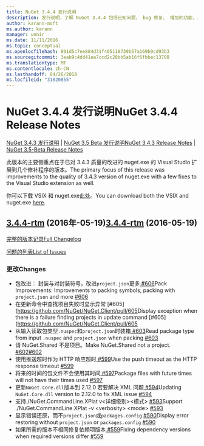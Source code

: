 ```yaml
---
title: NuGet 3.4.4 发行说明
description: 发行说明，了解 NuGet 3.4.4 包括已知问题、 bug 修复、 增加的功能，以及 DCRs。
author: karann-msft
ms.author: karann
manager: unnir
ms.date: 11/11/2016
ms.topic: conceptual
ms.openlocfilehash: 891d5c7ee884d31f405118739b57a169b9cd93b3
ms.sourcegitcommit: 3eab9c4dd41ea7ccd2c28bb5ab16f6fbbec13708
ms.translationtype: MT
ms.contentlocale: zh-CN
ms.lasthandoff: 04/26/2018
ms.locfileid: "31820855"
---
```

# <a name="nuget-344-release-notes"></a><span data-ttu-id="ad950-103">NuGet 3.4.4 发行说明</span><span class="sxs-lookup"><span data-stu-id="ad950-103">NuGet 3.4.4 Release Notes</span></span>

<span data-ttu-id="ad950-104">[NuGet 3.4.3 发行说明](../release-notes/nuget-3.4.3.md) | [NuGet 3.5 Beta 发行说明](../release-notes/nuget-3.5-Beta.md)</span><span class="sxs-lookup"><span data-stu-id="ad950-104">[NuGet 3.4.3 Release Notes](../release-notes/nuget-3.4.3.md) | [NuGet 3.5-Beta Release Notes](../release-notes/nuget-3.5-Beta.md)</span></span>

<span data-ttu-id="ad950-105">此版本的主要侧重点在于已对 3.4.3 质量的改进的 nuget.exe 的 Visual Studio 扩展到几个修补程序的版本。</span><span class="sxs-lookup"><span data-stu-id="ad950-105">The primary focus of this release was improvements to the quality of 3.4.3 version of nuget.exe with a few fixes to the Visual Studio extension as well.</span></span>

<span data-ttu-id="ad950-106">你可以下载 VSIX 和 nuget.exe[此处](https://dist.nuget.org/index.html)。</span><span class="sxs-lookup"><span data-stu-id="ad950-106">You can download both the VSIX and nuget.exe [here](https://dist.nuget.org/index.html).</span></span>

## <a name="344-rtmhttpsgithubcomnugetnugetclienttree344-rtm-2016-05-19"></a><span data-ttu-id="ad950-107">[3.4.4-rtm](https://github.com/NuGet/NuGet.Client/tree/3.4.4-rtm) (2016年-05-19)</span><span class="sxs-lookup"><span data-stu-id="ad950-107">[3.4.4-rtm](https://github.com/NuGet/NuGet.Client/tree/3.4.4-rtm) (2016-05-19)</span></span>

[<span data-ttu-id="ad950-108">完整的版本记录</span><span class="sxs-lookup"><span data-stu-id="ad950-108">Full Changelog</span></span>](https://github.com/NuGet/NuGet.Client/compare/3.5.0-beta-final...3.4.4-rtm)

[<span data-ttu-id="ad950-109">问题的列表</span><span class="sxs-lookup"><span data-stu-id="ad950-109">List of Issues</span></span>](https://github.com/NuGet/Home/issues?q=is%3Aissue+milestone%3A3.4.4+is%3Aclosed)

### <a name="changes"></a><span data-ttu-id="ad950-110">更改</span><span class="sxs-lookup"><span data-stu-id="ad950-110">Changes</span></span>

- <span data-ttu-id="ad950-111">包改进： 封装与对封装符号，改进`project.json`更多[ \#606](https://github.com/NuGet/NuGet.Client/pull/606)</span><span class="sxs-lookup"><span data-stu-id="ad950-111">Pack Improvements: Improvements to packing symbols, packing with `project.json` and more [\#606](https://github.com/NuGet/NuGet.Client/pull/606)</span></span>
- <span data-ttu-id="ad950-112">在更新命令中查找项目失败时显示异常 [\#605] (https://github.com/NuGet/NuGet.Client/pull/605</span><span class="sxs-lookup"><span data-stu-id="ad950-112">Display exception when there is a failure finding projects in update command [\#605](https://github.com/NuGet/NuGet.Client/pull/605</span></span>
- <span data-ttu-id="ad950-113">从输入读取包类型`.nuspec`和`project.json`时装箱[ \#603](https://github.com/NuGet/NuGet.Client/pull/603)</span><span class="sxs-lookup"><span data-stu-id="ad950-113">Read package type from input `.nuspec` and `project.json` when packing [\#603](https://github.com/NuGet/NuGet.Client/pull/603)</span></span>
- <span data-ttu-id="ad950-114">请 NuGet.Shared 不是项目。</span><span class="sxs-lookup"><span data-stu-id="ad950-114">Make NuGet.Shared not a project.</span></span> [<span data-ttu-id="ad950-115">\#602</span><span class="sxs-lookup"><span data-stu-id="ad950-115">\#602</span></span>](https://github.com/NuGet/NuGet.Client/pull/602)
- <span data-ttu-id="ad950-116">使用推送超时作为 HTTP 响应超时[ \#599](https://github.com/NuGet/NuGet.Client/pull/599)</span><span class="sxs-lookup"><span data-stu-id="ad950-116">Use the push timeout as the HTTP response timeout [\#599](https://github.com/NuGet/NuGet.Client/pull/599)</span></span>
- <span data-ttu-id="ad950-117">将来的时间的包文件不会使用其时间[ \#597](https://github.com/NuGet/NuGet.Client/pull/597)</span><span class="sxs-lookup"><span data-stu-id="ad950-117">Package files with future times will not have their times used [\#597](https://github.com/NuGet/NuGet.Client/pull/597)</span></span>
- <span data-ttu-id="ad950-118">更新`NuGet.Core.dll`版本到 2.12.0 若要解决 XML 问题[ \#594](https://github.com/NuGet/NuGet.Client/pull/594)</span><span class="sxs-lookup"><span data-stu-id="ad950-118">Updating `NuGet.Core.dll` version to 2.12.0 to fix XML issue [\#594](https://github.com/NuGet/NuGet.Client/pull/594)</span></span>
- <span data-ttu-id="ad950-119">支持./NuGet.CommandLine.XPlat v\<详细级别\>\<模式\> [ \#593](https://github.com/NuGet/NuGet.Client/pull/593)</span><span class="sxs-lookup"><span data-stu-id="ad950-119">Support ./NuGet.CommandLine.XPlat -v \<verbosity\> \<mode\> [\#593](https://github.com/NuGet/NuGet.Client/pull/593)</span></span>
- <span data-ttu-id="ad950-120">显示错误还原，而不`project.json`或`packages.config` [ \#590](https://github.com/NuGet/NuGet.Client/pull/590)</span><span class="sxs-lookup"><span data-stu-id="ad950-120">Display error restoring without `project.json` or `packages.config` [\#590](https://github.com/NuGet/NuGet.Client/pull/590)</span></span>
- <span data-ttu-id="ad950-121">如果所需的版本不相同修复依赖项版本[ \#559](https://github.com/NuGet/NuGet.Client/pull/559)</span><span class="sxs-lookup"><span data-stu-id="ad950-121">Fixing dependency versions when required versions differ [\#559](https://github.com/NuGet/NuGet.Client/pull/559)</span></span>